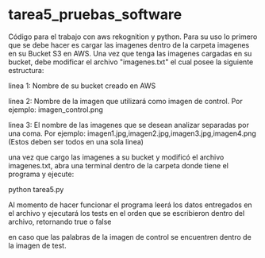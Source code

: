 # tarea5_pruebas_software
Código para el trabajo con aws rekognition y python.
Para su uso lo primero que se debe hacer es cargar las imagenes dentro de la carpeta imagenes en su Bucket S3 en AWS.
Una vez que tenga las imagenes cargadas en su bucket, debe modificar el archivo "imagenes.txt" el cual posee la siguiente estructura:

linea 1: Nombre de su bucket creado en AWS

linea 2: Nombre de la imagen que utilizará como imagen de control. Por ejemplo: imagen_control.png

linea 3: El nombre de las imagenes que se desean analizar separadas por una coma. Por ejemplo: imagen1.jpg,imagen2.jpg,imagen3.jpg,imagen4.png (Estos deben ser todos en una sola linea)

una vez que cargo las imagenes a su bucket y modificó el archivo imagenes.txt, abra una terminal dentro de la carpeta donde tiene el programa y ejecute:

python tarea5.py

Al momento de hacer funcionar el programa leerá los datos entregados en el archivo y ejecutará los tests en el orden que se escribieron dentro del archivo, retornando true o false

en caso que las palabras de la imagen de control se encuentren dentro de la imagen de test.
